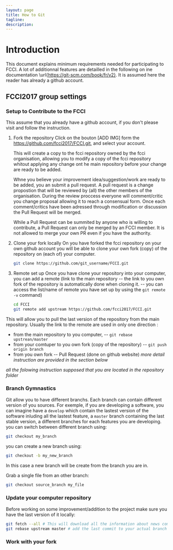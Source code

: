 ```yaml
---
layout: page
title: How to Git
tagline: 
description:
---
```


# Introduction
This document explains minimum requirements needed for participating to FCCI. A lot of additionnal features are detailled in the following on ine documentation \url{https://git-scm.com/book/fr/v2}. It is assumed here the reader has already a github account.

## FCCI2017 group settings

### Setup to Contribute to the FCCI
This assume that you already have a github account, if you don't please visit
and follow the instruction.

1. Fork the repository
    Click on the bouton [ADD IMG] form the https://github.com/fcci2017/FCCI.git, and select
    your account.

    This will create a copy to the fcci repository owned by the fcci organisation,
    allowing you to modify a copy of the fcci repository whitout applying any
    change ont he main repository before your change are ready to be added. 
    
    Whne you believe your improvement idea/suggestion/work are ready to be
    added, you an submit a pull request. A pull request is a change propostion
    that will be reviewed by (all) the other members of the organisation. During
    the review proccess everyone will comment/critic you change proposal allowing
    it to reach a consensual form. Once each comment/critics have been adressed
    through modification or discussion the Pull Request will be merged.
    
    While a Pull Request can be summited by anyone who is willing to contribute, a
    Pull Request can only be merged by an FCCI member. It is not allowed to merge
    your own PR even if you have the authority.

2. Clone your fork locally
    On you have forked the fcci repository on your own github account you will be
    able to clone your own fork (copy) of the repository on (each of) your computer.

    ```bash
    git clone https://github.com/git_username/FCCI.git
    ```

3. Remote set up
    Once you have clone your repository into your computer, you can add a remote
    (link to the main repository -- the link to you own fork of the repository is
    automatically done when cloning it. -- you can access the list/name of remote
    you have set up by using the `git remote -v` command)

    ```bash
    cd FCCI
    git remote add upstream https://github.com/fcci2017/FCCI.git
    ```

This will allow you to pull the last version of the repository from the main
repository. Usually the link to the remote are used in only one direction :
- from the main repository to you computer, -- `git rebase upstrean/master`
- from your comtuper to you own fork (copy of the repository) -- `git push origin branch`
- from you own fork -- Pull Request (done on github website)
*more detail instruction are provided in the section below*

*all the folowing instruction supposed that you are located in the repository
folder*


### Branch Gymnastics
Git allow you to have different branchs. Each branch can contain different
version of you sources. For exemple, if you are developing a software, you can
imagine have a `develop` which contain the lastest version of the software
inluding all the lastest feature, a `master` branch containing the last stable
version, a different branches for each features you are developing.
you can switch between different branch using:
```bash
git checkout my_branch
```
you can create a new branch using:
```bash
git checkout -b my_new_branch
```
In this case a new branch will be create from the branch you are in.

Grab a single file from an other branch:
```bash
git checkout source_branch my_file
```


### Update your computer repository
Before working on some improvement/addition to the project make sure you have
the last version of it locally:
```bash
git fetch --all # This will download all the information about news commit from all the different remote you have setted up
git rebase upstream master # add the last commit to your actual branch
```



### Work with your fork
